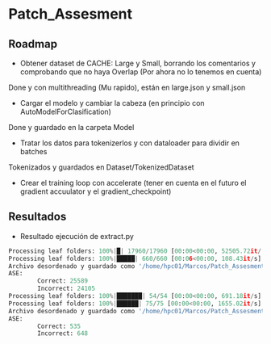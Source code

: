 # Patch_Assesment
 
## Roadmap

- Obtener dataset de CACHE: Large y Small, borrando los comentarios y comprobando que no haya Overlap (Por ahora no lo tenemos en cuenta) 

Done y con multithreading (Mu rapido), están en large.json y small.json

- Cargar el modelo y cambiar la cabeza (en principio con AutoModelForClasification)

Done y guardado en la carpeta Model

- Tratar los datos para tokenizerlos y con dataloader para dividir en batches

Tokenizados y guardados en Dataset/TokenizedDataset

- Crear el training loop con accelerate (tener en cuenta en el futuro el gradient accuulator y el gradient_checkpoint)



## Resultados

- Resultado ejecución de extract.py
```python
Processing leaf folders: 100%|█| 17960/17960 [00:00<00:00, 52505.72it/
Processing leaf folders: 100%|█████| 660/660 [00:06<00:00, 108.43it/s]
Archivo desordenado y guardado como '/home/hpc01/Marcos/Patch_Assesment/Dataset/json/large.json'.
ASE:
        Correct: 25589
        Incorrect: 24105
Processing leaf folders: 100%|███████| 54/54 [00:00<00:00, 691.18it/s]
Processing leaf folders: 100%|██████| 75/75 [00:00<00:00, 1655.02it/s]
Archivo desordenado y guardado como '/home/hpc01/Marcos/Patch_Assesment/Dataset/json/small.json'.
ASE:
        Correct: 535
        Incorrect: 648
```



